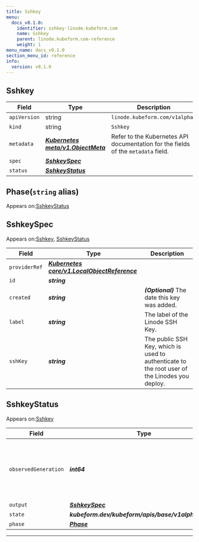 ```yaml
---
title: Sshkey
menu:
  docs_v0.1.0:
    identifier: sshkey-linode.kubeform.com
    name: Sshkey
    parent: linode.kubeform.com-reference
    weight: 1
menu_name: docs_v0.1.0
section_menu_id: reference
info:
  version: v0.1.0
---
```


## Sshkey
| Field | Type | Description |
| ------ | ----- | ----------- |
| `apiVersion` | string | `linode.kubeform.com/v1alpha1` |
|    `kind` | string | `Sshkey` |
| `metadata` | ***[Kubernetes meta/v1.ObjectMeta](https://kubernetes.io/docs/reference/generated/kubernetes-api/v1.13/#objectmeta-v1-meta)***|Refer to the Kubernetes API documentation for the fields of the `metadata` field.|
| `spec` | ***[SshkeySpec](#sshkeyspec)***||
| `status` | ***[SshkeyStatus](#sshkeystatus)***||
## Phase(`string` alias)

Appears on:[SshkeyStatus](#sshkeystatus)

## SshkeySpec

Appears on:[Sshkey](#sshkey), [SshkeyStatus](#sshkeystatus)

| Field | Type | Description |
| ------ | ----- | ----------- |
| `providerRef` | ***[Kubernetes core/v1.LocalObjectReference](https://kubernetes.io/docs/reference/generated/kubernetes-api/v1.13/#localobjectreference-v1-core)***||
| `id` | ***string***||
| `created` | ***string***| ***(Optional)*** The date this key was added.|
| `label` | ***string***|The label of the Linode SSH Key.|
| `sshKey` | ***string***|The public SSH Key, which is used to authenticate to the root user of the Linodes you deploy.|
## SshkeyStatus

Appears on:[Sshkey](#sshkey)

| Field | Type | Description |
| ------ | ----- | ----------- |
| `observedGeneration` | ***int64***| ***(Optional)*** Resource generation, which is updated on mutation by the API Server.|
| `output` | ***[SshkeySpec](#sshkeyspec)***| ***(Optional)*** |
| `state` | ***kubeform.dev/kubeform/apis/base/v1alpha1.State***| ***(Optional)*** |
| `phase` | ***[Phase](#phase)***| ***(Optional)*** |
---
